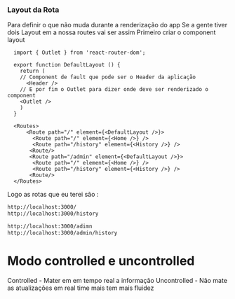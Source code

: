### Layout da Rota 
Para definir o que não muda durante a renderização do app
Se a gente tiver dois Layout em a nossa routes vai ser assim 
Primeiro criar o component layout 
```tsx
  import { Outlet } from 'react-router-dom';
  
  export function DefaultLayout () {
    return (
    // Component de fault que pode ser o Header da aplicação 
      <Header />
    // E por fim o Outlet para dizer onde deve ser renderizado o component 
    <Outlet />
    )
  }
```

```tsx
  <Routes>
      <Route path="/" element={<DefaultLayout />}>
        <Route path="/" element={<Home />} />
        <Route path="/history" element={<History />} />
       <Route/>
       <Route path="/admin" element={<DefaultLayout />}>
        <Route path="/" element={<Home />} />
        <Route path="/history" element={<History />} />
       <Route/>
  </Routes>
```

Logo as rotas que eu terei são :
```bash
http://localhost:3000/
http://localhost:3000/history

http://localhost:3000/adimn
http://localhost:3000/admin/history
```

# Modo controlled e uncontrolled 

Controlled - Mater em em tempo real a informação 
Uncontrolled - Não mate as atualizações em real time mais tem mais fluidez 